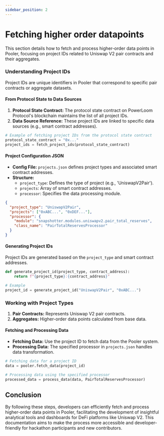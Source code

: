 ```yaml
---
sidebar_position: 2
---
```


# Fetching higher order datapoints


This section details how to fetch and process higher-order data points in Pooler, focusing on project IDs related to Uniswap V2 pair contracts and their aggregates.

### Understanding Project IDs

Project IDs are unique identifiers in Pooler that correspond to specific pair contracts or aggregate datasets.

#### From Protocol State to Data Sources

1. **Protocol State Contract:** The protocol state contract on PowerLoom Protocol's blockchain maintains the list of all project IDs.
2. **Data Source Reference:** These project IDs are linked to specific data sources (e.g., smart contract addresses).

```python
# Example of fetching project IDs from the protocol state contract
protocol_state_contract = "0x..."
project_ids = fetch_project_ids(protocol_state_contract)
```

#### Project Configuration JSON

- **Config File:** `projects.json` defines project types and associated smart contract addresses.
- **Structure:**
  - `project_type`: Defines the type of project (e.g., 'UniswapV2Pair').
  - `projects`: Array of smart contract addresses.
  - `processor`: Specifies the data processing module.

```json
{
  "project_type": "UniswapV2Pair",
  "projects": ["0xABC...", "0xDEF..."],
  "processor": {
    "module": "snapshotter.modules.uniswapv2.pair_total_reserves",
    "class_name": "PairTotalReservesProcessor"
  }
}
```

#### Generating Project IDs

Project IDs are generated based on the `project_type` and smart contract addresses.

```python
def generate_project_id(project_type, contract_address):
    return f"{project_type}:{contract_address}"

# Example
project_id = generate_project_id("UniswapV2Pair", "0xABC...")
```

### Working with Project Types

1. **Pair Contracts:** Represents Uniswap V2 pair contracts.
2. **Aggregates:** Higher-order data points calculated from base data.

#### Fetching and Processing Data

- **Fetching Data:** Use the project ID to fetch data from the Pooler system.
- **Processing Data:** The specified processor in `projects.json` handles data transformation.

```python
# Fetching data for a project ID
data = pooler.fetch_data(project_id)

# Processing data using the specified processor
processed_data = process_data(data, PairTotalReservesProcessor)
```

## Conclusion

By following these steps, developers can efficiently fetch and process higher-order data points in Pooler, facilitating the development of insightful analytical tools and dashboards for DeFi platforms like Uniswap V2. This documentation aims to make the process more accessible and developer-friendly for hackathon participants and new contributors.